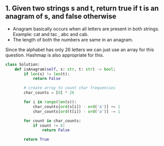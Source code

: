 ## 1. Given two strings s and t, return true if t is an anagram of s, and false otherwise

- Anagram basically occurs when all letters are present in both strings. Example: cat and tac , abc and cab.
- The length of both the numbers are same in an anagram.

Since the alphabet has only 26 letters we can just use an array for this question. Hashmap is also appropriate for this.


```python
class Solution:
    def isAnagram(self, s: str, t: str) -> bool:
        if len(s) != len(t):
            return False

        # create array to count char frequencies
        char_counts = [0] * 26

        for i in range(len(s)):
            char_counts[ord(s[i]) - ord('a')] += 1
            char_counts[ord(t[i]) - ord('a')] -= 1

        for count in char_counts:
            if count != 0:
                return False

        return True
```